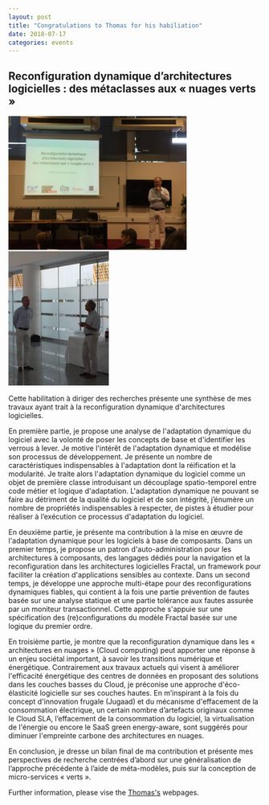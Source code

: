 ```yaml
---
layout: post
title: "Congratulations to Thomas for his habiliation"
date: 2018-07-17
categories: events
---
```



## Reconfiguration dynamique d’architectures logicielles : des métaclasses aux « nuages verts »


<img src="/blog/images-blog/Thomas-HDR1.jpg" alt="drawing" width="355px"/>
<img src="/blog/images-blog/Thomas-HDR2.jpg" alt="drawing" width="200px"/>


Cette habilitation à diriger des recherches présente une synthèse de
mes travaux ayant trait à la reconfiguration dynamique d'architectures
logicielles.

En première partie, je propose une analyse de l'adaptation dynamique
du logiciel avec la volonté de poser les concepts de base et
d'identifier les verrous à lever. Je motive l'intérêt de l'adaptation
dynamique et modélise son processus de développement. Je présente un
nombre de caractéristiques indispensables à l'adaptation dont la
réification et la modularité. Je traite alors l'adaptation dynamique
du logiciel comme un objet de première classe introduisant un
découplage spatio-temporel entre code métier et logique
d'adaptation. L'adaptation dynamique ne pouvant se faire au détriment
de la qualité du logiciel et de son intégrité, j’énumère un nombre de
propriétés indispensables à respecter, de pistes à étudier pour
réaliser à l’exécution ce processus d'adaptation du logiciel.

En deuxième partie, je présente ma contribution à la mise en œuvre de
l'adaptation dynamique pour les logiciels à base de composants. Dans
un premier temps, je propose un patron d'auto-administration pour les
architectures à composants, des langages dédiés pour la navigation et
la reconfiguration dans les architectures logicielles Fractal, un
framework pour faciliter la création d'applications sensibles au
contexte. Dans un second temps, je développe une approche multi-étape
pour des reconfigurations dynamiques fiables, qui contient à la fois
une partie prévention de fautes basée sur une analyse statique et une
partie tolérance aux fautes assurée par un moniteur
transactionnel. Cette approche s'appuie sur une spécification des
(re)configurations du modèle Fractal basée sur une logique du premier
ordre.

En troisième partie, je montre que la reconfiguration dynamique dans
les « architectures en nuages » (Cloud computing) peut apporter une
réponse à un enjeu sociétal important, à savoir les transitions
numérique et énergétique. Contrairement aux travaux actuels qui visent
à améliorer l'efficacité énergétique des centres de données en
proposant des solutions dans les couches basses du Cloud, je préconise
une approche d'éco-élasticité logicielle sur ses couches hautes. En
m’inspirant à la fois du concept d'innovation frugale (Jugaad) et du
mécanisme d'effacement de la consommation électrique, un certain
nombre d’artefacts originaux comme le Cloud SLA, l’effacement de la
consommation du logiciel, la virtualisation de l'énergie ou encore le
SaaS green energy-aware, sont suggérés pour diminuer l'empreinte
carbone des architectures en nuages.

En conclusion, je dresse un bilan final de ma contribution et présente
mes perspectives de recherche centrées d’abord sur une généralisation
de l’approche précédente à l’aide de méta-modèles, puis sur la
conception de micro-services « verts ».



Further information, please vise the [Thomas's][1] webpages.

[1]: http://web.imt-atlantique.fr/x-info/ledoux/


